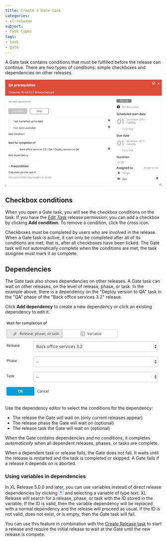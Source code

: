 ```yaml
---
title: Create a Gate task
categories:
- xl-release
subject:
- Task types
tags:
- task
- gate
---
```


A Gate task contains conditions that must be fulfilled before the release can continue. There are two types of conditions: simple checkboxes and dependencies on other releases.

![Gate Details](../images/gate-details.png)

## Checkbox conditions

When you open a Gate task, you will see the checkbox conditions on the task. If you have the [*Edit Task*](/xl-release/how-to/configure-permissions-for-a-release.html) release permission, you can add a checkbox by clicking **Add condition**. To remove a condition, click the cross icon.

Checkboxes must be completed by users who are involved in the release. When a Gate task is active, it can only be completed after all of its conditions are met; that is, after all checkboxes have been ticked. The Gate task will not automatically complete when the conditions are met; the task assignee must mark it as complete.

## Dependencies

The Gate task also shows dependencies on other releases. A Gate task can wait on other releases, on the level of release, phase, or task. In the example above, there is a dependency on the "Deploy version to QA" task in the "QA" phase of the "Back office services 3.2" release.

Click **Add dependency** to create a new dependency or click an existing dependency to edit it.

![Dependency Editor](../images/dependency-editor.png)

Use the dependency editor to select the conditions for the dependency:

* The release the Gate will wait on (only current releases appear)
* The release phase the Gate will wait on (optional)
* The release task the Gate will wait on (optional)

When the Gate contains dependencies and no conditions, it completes _automatically_ when all dependent releases, phases, or tasks are complete.

When a dependent task or release fails, the Gate does not fail. It waits until the release is restarted and the task is completed or skipped. A Gate fails if a release it depends on is aborted.

### Using variables in dependencies

In XL Release 5.0.0 and later, you can use variables instead of direct release dependencies by clicking ![Switch to variable](/images/button_switch_to_variable.png) and selecting a variable of type *text*. XL Release will search for a release, phase, or task with the ID stored in the variable. If the ID is valid, then the variable dependency will be replaced with a normal dependency and the release will proceed as usual. If the ID is not valid, does not exist, or is empty, then the Gate task will fail.

You can use this feature in combination with the [Create Release task](/xl-release/how-to/create-a-create-release-task.html) to start a release and require the initial release to wait at the Gate until the new release is compete.
